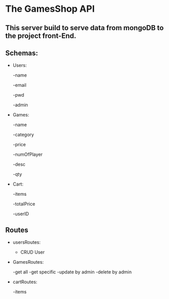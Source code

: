 # The GamesShop API

## This server build to serve data from mongoDB to the project front-End.

## Schemas:

- Users:

  -name

  -email

  -pwd

  -admin

- Games:

  -name

  -category

  -price

  -numOfPlayer

  -desc

  -qty

- Cart:

  -items

  -totalPrice

  -userID

## Routes

- usersRoutes:

  - CRUD User

- GamesRoutes:

  -get all
  -get specific
  -update by admin
  -delete by admin

- cartRoutes:

  -items
